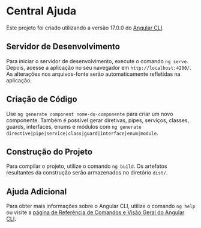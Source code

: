 # Central Ajuda

Este projeto foi criado utilizando a versão 17.0.0 do [Angular CLI](https://github.com/angular/angular-cli).

## Servidor de Desenvolvimento

Para iniciar o servidor de desenvolvimento, execute o comando `ng serve`. Depois, acesse a aplicação no seu navegador em `http://localhost:4200/`. As alterações nos arquivos-fonte serão automaticamente refletidas na aplicação.

## Criação de Código

Use `ng generate component nome-do-componente` para criar um novo componente. Também é possível gerar diretivas, pipes, serviços, classes, guards, interfaces, enums e módulos com `ng generate directive|pipe|service|class|guard|interface|enum|module`.

## Construção do Projeto

Para compilar o projeto, utilize o comando `ng build`. Os artefatos resultantes da construção serão armazenados no diretório `dist/`.


## Ajuda Adicional

Para obter mais informações sobre o Angular CLI, utilize o comando `ng help` ou visite a [página de Referência de Comandos e Visão Geral do Angular CLI](https://angular.io/cli).
